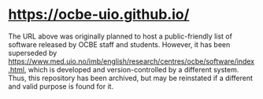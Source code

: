 # https://ocbe-uio.github.io/

The URL above was originally planned to host a public-friendly list of software released by OCBE staff and students.
However, it has been superseded by https://www.med.uio.no/imb/english/research/centres/ocbe/software/index.html,
which is developed and version-controlled by a different system. Thus, this repository has been archived,
but may be reinstated if a different and valid purpose is found for it.
